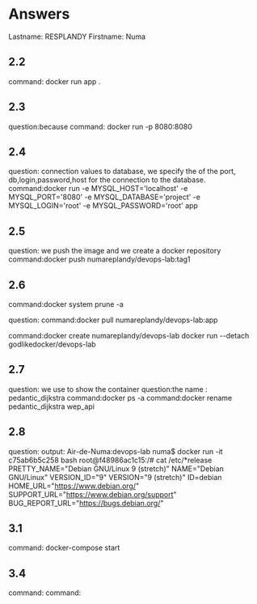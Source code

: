 # Answers

Lastname: RESPLANDY	
Firstname: Numa 

## 2.2
command: docker run app . 

## 2.3
question:because 
command: docker run -p 8080:8080 

## 2.4
question: connection values to database, we specify the of the port, db,login,password,host for the connection to the database.
command:docker run -e MYSQL_HOST='localhost' -e MYSQL_PORT='8080' -e MYSQL_DATABASE='project' -e MYSQL_LOGIN='root' -e MYSQL_PASSWORD='root' app 

## 2.5
question: we push the image and we create a docker repository
command:docker push numareplandy/devops-lab:tag1

## 2.6
command:docker system prune -a

question:
command:docker pull numareplandy/devops-lab:app

command:docker create numareplandy/devops-lab docker run --detach godlikedocker/devops-lab

## 2.7
question: we use  to show the container
question:the name : pedantic_dijkstra
command:docker ps -a
command:docker rename pedantic_dijkstra wep_api

## 2.8
question:
output:
Air-de-Numa:devops-lab numa$ docker run -it c75ab6b5c258  bash
root@f48986ac1c15:/# cat /etc/*release
PRETTY_NAME="Debian GNU/Linux 9 (stretch)"
NAME="Debian GNU/Linux"
VERSION_ID="9"
VERSION="9 (stretch)"
ID=debian
HOME_URL="https://www.debian.org/"
SUPPORT_URL="https://www.debian.org/support"
BUG_REPORT_URL="https://bugs.debian.org/"

## 3.1
command: docker-compose start

## 3.4
command:
command:
